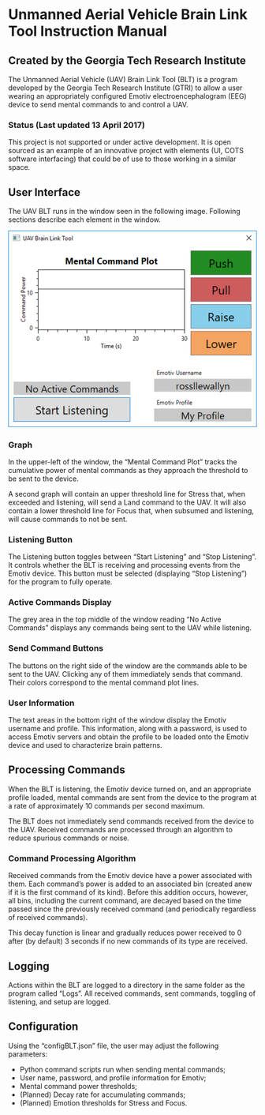 # Unmanned Aerial Vehicle Brain Link Tool Instruction Manual

## Created by the Georgia Tech Research Institute

The Unmanned Aerial Vehicle (UAV) Brain Link Tool (BLT) is a program developed by the Georgia Tech Research Institute (GTRI) to allow a user wearing an appropriately configured Emotiv electroencephalogram (EEG) device to send mental commands to and control a UAV.

### Status (Last updated 13 April 2017)

This project is not supported or under active development. It is open sourced as an example of an innovative project with elements (UI, COTS software interfacing) that could be of use to those working in a similar space.

## User Interface

The UAV BLT runs in the window seen in the following image. Following sections describe each element in the window.

![UI screenshot of program, showing: a graph of 'command power' on the Y axis and time on the X axis, which scrolls over time; command buttons 'Push', 'Pull', 'Raise', and 'Lower'; a status area for active commands and a button to toggle listening for commands; and Emotiv information](docs/programScreenshot.png "UI screenshot of program, showing: a graph of 'command power' on the Y axis and time on the X axis, which scrolls over time; command buttons 'Push', 'Pull', 'Raise', and 'Lower'; a status area for active commands and a button to toggle listening for commands; and Emotiv information")

### Graph

In the upper-left of the window, the “Mental Command Plot” tracks the cumulative power of mental commands as they approach the threshold to be sent to the device.

A second graph will contain an upper threshold line for Stress that, when exceeded and listening, will send a Land command to the UAV. It will also contain a lower threshold line for Focus that, when subsumed and listening, will cause commands to not be sent.

### Listening Button

The Listening button toggles between “Start Listening” and “Stop Listening”. It controls whether the BLT is receiving and processing events from the Emotiv device.
This button must be selected (displaying “Stop Listening”) for the program to fully operate.

### Active Commands Display

The grey area in the top middle of the window reading “No Active Commands” displays any commands being sent to the UAV while listening.

### Send Command Buttons

The buttons on the right side of the window are the commands able to be sent to the UAV. Clicking any of them immediately sends that command. Their colors correspond to the mental command plot lines.

### User Information

The text areas in the bottom right of the window display the Emotiv username and profile. This information, along with a password, is used to access Emotiv servers and obtain the profile to be loaded onto the Emotiv device and used to characterize brain patterns.

## Processing Commands

When the BLT is listening, the Emotiv device turned on, and an appropriate profile loaded, mental commands are sent from the device to the program at a rate of approximately 10 commands per second maximum.

The BLT does not immediately send commands received from the device to the UAV. Received commands are processed through an algorithm to reduce spurious commands or noise.

### Command Processing Algorithm

Received commands from the Emotiv device have a power associated with them. Each command’s power is added to an associated bin (created anew if it is the first command of its kind). Before this addition occurs, however, all bins, including the current command, are decayed based on the time passed since the previously received command (and periodically regardless of received commands).

This decay function is linear and gradually reduces power received to 0 after (by default) 3 seconds if no new commands of its type are received.

## Logging

Actions within the BLT are logged to a directory in the same folder as the program called “Logs”. All received commands, sent commands, toggling of listening, and setup are logged.

## Configuration

Using the “configBLT.json” file, the user may adjust the following parameters:

* Python command scripts run when sending mental commands;
* User name, password, and profile information for Emotiv;
* Mental command power thresholds;
* (Planned) Decay rate for accumulating commands;
* (Planned) Emotion thresholds for Stress and Focus.
